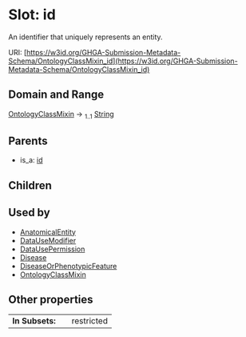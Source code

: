 
# Slot: id


An identifier that uniquely represents an entity.

URI: [https://w3id.org/GHGA-Submission-Metadata-Schema/OntologyClassMixin_id](https://w3id.org/GHGA-Submission-Metadata-Schema/OntologyClassMixin_id)


## Domain and Range

[OntologyClassMixin](OntologyClassMixin.md) &#8594;  <sub>1..1</sub> [String](types/String.md)

## Parents

 *  is_a: [id](id.md)

## Children


## Used by

 * [AnatomicalEntity](AnatomicalEntity.md)
 * [DataUseModifier](DataUseModifier.md)
 * [DataUsePermission](DataUsePermission.md)
 * [Disease](Disease.md)
 * [DiseaseOrPhenotypicFeature](DiseaseOrPhenotypicFeature.md)
 * [OntologyClassMixin](OntologyClassMixin.md)

## Other properties

|  |  |  |
| --- | --- | --- |
| **In Subsets:** | | restricted |

